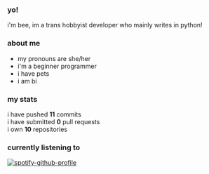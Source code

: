 ### **yo!**

i'm bee, im a trans hobbyist developer who mainly writes in python!

### **about me**
-   my pronouns are she/her
-   i'm a beginner programmer
-   i have pets
-   i am bi

### **my stats**
    
i have pushed **11** commits    
i have submitted **0** pull requests     
i own **10** repositories

### **currently listening to**

[![spotify-github-profile](https://spotify-github-profile.vercel.app/api/view?uid=ax54qo5ows0hqrdgicwgfbqj8&cover_image=true&theme=novatorem&bar_color=53b14f&bar_color_cover=false)](https://spotify-github-profile.vercel.app/api/view?uid=ax54qo5ows0hqrdgicwgfbqj8&redirect=true) 
